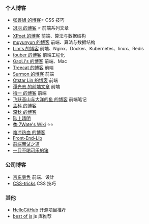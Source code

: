 ### 个人博客

- [张鑫旭 的博客](https://www.zhangxinxu.com/)⭐ CSS 技巧
- [冴羽 的博客](https://github.com/mqyqingfeng/Blog) ⭐ 前端系列文章
- [XPoet 的博客](https://xpoet.cn/archives/) 前端、算法与数据结构
- [muyunyun 的博客](https://muyunyun.cn/) 前端、算法与数据结构
- [Lim's 的博客](https://limsanity.github.io/) 前端、Nginx、Docker、Kubernetes、linux、Redis
- [fouber 的博客](https://github.com/fouber/blog) 前端工程化
- [GaoLi's 的博客](https://gaoli.me/) 前端、Mac
- [Treecat 的博客](https://treecat.cn/#/home) 前端
- [Surmon 的博客](https://surmon.me/) 前端
- [Otstar Lin 的博客](https://blog.ixk.me/) 前端
- [谭光志 的前端文章](https://github.com/woai3c/Front-end-articles) 前端
- [拾一 的博客](https://innei.in/) 前端
- [飞跃高山与大洋的鱼 的博客](https://docs.shanyuhai.top/) 前端笔记
- [孟科 的博客](https://www.mengke.me/)
- [深秋 的博客](https://www.lateautumn.cn/)
- [陟上晴明](https://yogwang.site/)
- [📚 7Wate's Wiki](https://wiki.7wate.com/) ⭐⭐
- [难凉热血 的博客](https://nlrx-wjc.github.io/Blog/)
- [Front-End-Lib](https://willbchang.notion.site/willbchang/Front-End-Lib-641a7f4ffdc643239155757324fdce02)
- [前端面试之道](https://wangtunan.github.io/blog/interview/#%E9%97%AD%E5%8C%85)
- [一只不喝可乐的猪](https://zt0729.xyz/)

### 公司博客

- [京东零售](https://jelly.jd.com/) 前端、设计
- [CSS-tricks](https://css-tricks.com/) CSS 技巧

### 其他
- [HelloGitHub](https://hellogithub.com/) 开源项目推荐
- [best of js](https://bestofjs.org/) js 库推荐
